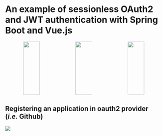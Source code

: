 # An example of sessionless OAuth2 and JWT authentication with Spring Boot and Vue.js

<p align="center">
  <img target="_blank" src="https://i.imgur.com/yaYsKa5.png" height="170" width="32.5%" ></img>
  <img target="_blank" src="https://i.imgur.com/19MDcag.png" height="170" width="32.5%" ></img>
  <img target="_blank" src="https://i.imgur.com/di94L2d.png" height="170" width="32.5%" ></img>
</p>

## Registering an application in oauth2 provider (*i.e.* Github)

<img target="_blank" src="https://i.imgur.com/t16DTuy.png"></img>

